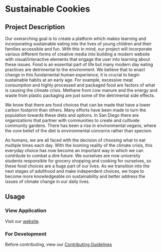 # Sustainable Cookies

## Project Description

Our overarching goal is to create a platform which makes learning and incorporating sustainable eating into the lives of young children and their families accessible and fun. With this in mind, our project will incorporate various different forms of creative media into building a modern website with visual/interactive elements that engage the user into learning about these issues. Food is an essential part of life but many modern day eating practices are detrimental to the environment. We believe that to enact change in this fundamental human experience, it is crucial to begin sustainable habits at an early age. For example, excessive meat consumption and highly processed and packaged food are factors of what is causing the climate crisis. Methane from cow manure and the energy and waste from plastic packaging are just some of the detrimental side effects.

We know that there are food choices that can be made that have a lower carbon footprint than others. Many efforts have been made to turn the population towards these diets and options. In San Diego there are organizations that partner with communities to create and cultivate community gardens. There has been a rise in environmental vegans, where the core belief of the diet is environmental concerns rather than specism.

As humans, we are all faced with the decision of choosing what to eat multiple times each day. With the looming reality of the climate crisis, this everyday choice has now become an important way in which we can contribute to combat a dire future. We ourselves are now university students responsible for grocery shopping and cooking for ourselves, so these food choices are a huge part of our lives. As we transition into the next stages of adulthood and make independent choices, we hope to become more knowledgeable on sustainability and better address the issues of climate change in our daily lives.

## Usage

### View Application

Visit our [website](https://syn100-wi23-team-6.github.io/Sustainable-Cookies/).

### For Development

Before contributing, view our [Contributing Guidelines](https://github.com/SYN100-WI23-Team-6/Sustainable-Cookies/blob/main/docs/contributing.md)
